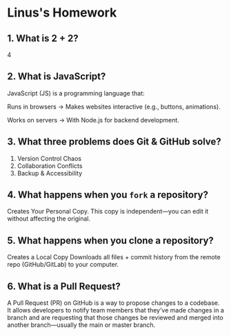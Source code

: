 # Linus's Homework

## 1. What is 2 + 2?

4

## 2. What is JavaScript?
JavaScript (JS) is a programming language that:

Runs in browsers → Makes websites interactive (e.g., buttons, animations).

Works on servers → With Node.js for backend development.

## 3. What three problems does Git & GitHub solve?

1. Version Control Chaos
2. Collaboration Conflicts
3. Backup & Accessibility

## 4. What happens when you `fork` a repository?

 Creates Your Personal Copy. This copy is independent—you can edit it without affecting the original.

## 5. What happens when you clone a repository?
Creates a Local Copy
Downloads all files + commit history from the remote repo (GitHub/GitLab) to your computer.

## 6. What is a Pull Request?

A Pull Request (PR) on GitHub is a way to propose changes to a codebase. It allows developers to notify team members that they’ve made changes in a branch and are requesting that those changes be reviewed and merged into another branch—usually the main or master branch.
